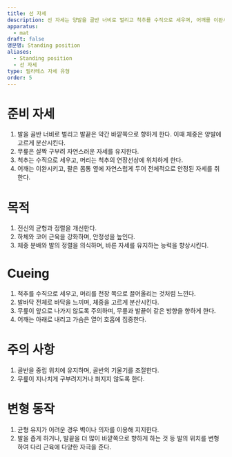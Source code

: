 ```yaml
---
title: 선 자세
description: 선 자세는 양발을 골반 너비로 벌리고 척추를 수직으로 세우며, 어깨를 이완시키고 팔을 몸통 옆에 자연스럽게 두는 자세를 의미한다. 이때 체중은 양발에 고르게 분산시킨다.
apparatus:
  - mat
draft: false
영문명: Standing position
aliases:
  - Standing position
  - 선 자세
type: 필라테스 자세 유형
order: 5
---
```


# 준비 자세

1. 발을 골반 너비로 벌리고 발끝은 약간 바깥쪽으로 향하게 한다. 이때 체중은 양발에 고르게 분산시킨다.
2. 무릎은 살짝 구부려 자연스러운 자세를 유지한다.
3. 척추는 수직으로 세우고, 머리는 척추의 연장선상에 위치하게 한다.
4. 어깨는 이완시키고, 팔은 몸통 옆에 자연스럽게 두어 전체적으로 안정된 자세를 취한다.

# 목적

1. 전신의 균형과 정렬을 개선한다.
2. 하체와 코어 근육을 강화하며, 안정성을 높인다.
3. 체중 분배와 발의 정렬을 의식하며, 바른 자세를 유지하는 능력을 향상시킨다.

# Cueing

1. 척추를 수직으로 세우고, 머리를 천장 쪽으로 끌어올리는 것처럼 느낀다.
2. 발바닥 전체로 바닥을 느끼며, 체중을 고르게 분산시킨다.
3. 무릎이 앞으로 나가지 않도록 주의하며, 무릎과 발끝이 같은 방향을 향하게 한다.
4. 어깨는 아래로 내리고 가슴은 열어 호흡에 집중한다.

# 주의 사항

1. 골반을 중립 위치에 유지하며, 골반의 기울기를 조절한다.
2. 무릎이 지나치게 구부려지거나 펴지지 않도록 한다.

# 변형 동작

1. 균형 유지가 어려운 경우 벽이나 의자를 이용해 지지한다.
2. 발을 좁게 하거나, 발끝을 더 많이 바깥쪽으로 향하게 하는 것 등 발의 위치를 변형하여 다리 근육에 다양한 자극을 준다. 

